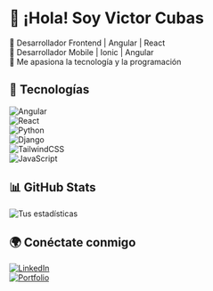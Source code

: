 # 👋 ¡Hola! Soy Victor Cubas  
🔹 Desarrollador Frontend | Angular | React  
🔹 Desarrollador Mobile | Ionic | Angular  
🔹 Me apasiona la tecnología y la programación  

## 🚀 Tecnologías  
![Angular](https://img.shields.io/badge/Angular-DD0031?style=flat&logo=angular&logoColor=white)  
![React](https://img.shields.io/badge/React-61DAFB?style=flat&logo=react&logoColor=white)  
![Python](https://img.shields.io/badge/Python-3776AB?style=flat&logo=python&logoColor=white)  
![Django](https://img.shields.io/badge/Django-092E20?style=flat&logo=django&logoColor=white)  
![TailwindCSS](https://img.shields.io/badge/TailwindCSS-06B6D4?style=flat&logo=tailwindcss&logoColor=white)  
![JavaScript](https://img.shields.io/badge/JavaScript-F7DF1E?style=flat&logo=javascript&logoColor=black)

## 📊 GitHub Stats  
![Tus estadísticas](https://github-readme-stats.vercel.app/api?username=tu-usuario&show_icons=true&theme=radical)

## 🌍 Conéctate conmigo  
[![LinkedIn](https://img.shields.io/badge/LinkedIn-blue?style=flat&logo=linkedin)](https://www.linkedin.com/in/tu-usuario/)  
[![Portfolio](https://img.shields.io/badge/Portfolio-%23000000.svg?style=flat&logo=firefox&logoColor=#FF7139)](https://tuportafolio.com)
